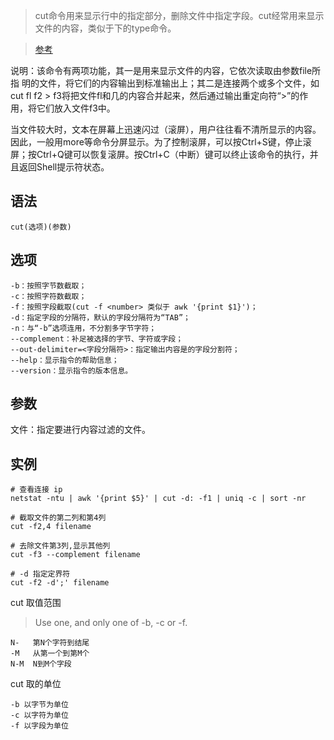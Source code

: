 > cut命令用来显示行中的指定部分，删除文件中指定字段。cut经常用来显示文件的内容，类似于下的type命令。

> [参考](http://man.linuxde.net/cut)

说明：该命令有两项功能，其一是用来显示文件的内容，它依次读取由参数file所指 明的文件，将它们的内容输出到标准输出上；其二是连接两个或多个文件，如cut fl f2 > f3将把文件fl和几的内容合并起来，然后通过输出重定向符“>”的作用，将它们放入文件f3中。

当文件较大时，文本在屏幕上迅速闪过（滚屏），用户往往看不清所显示的内容。因此，一般用more等命令分屏显示。为了控制滚屏，可以按Ctrl+S键，停止滚屏；按Ctrl+Q键可以恢复滚屏。按Ctrl+C（中断）键可以终止该命令的执行，并且返回Shell提示符状态。

语法
---
    cut(选项)(参数)
选项
---
    -b：按照字节数截取；
    -c：按照字符数截取；
    -f：按照字段截取(cut -f <number> 类似于 awk '{print $1}')；
    -d：指定字段的分隔符，默认的字段分隔符为“TAB”；
    -n：与“-b”选项连用，不分割多字节字符；
    --complement：补足被选择的字节、字符或字段；
    --out-delimiter=<字段分隔符>：指定输出内容是的字段分割符；
    --help：显示指令的帮助信息；
    --version：显示指令的版本信息。



参数
---
文件：指定要进行内容过滤的文件。

实例
---
    # 查看连接 ip
    netstat -ntu | awk '{print $5}' | cut -d: -f1 | uniq -c | sort -nr
    
    # 截取文件的第二列和第4列
    cut -f2,4 filename
    
    # 去除文件第3列,显示其他列
    cut -f3 --complement filename
    
    # -d 指定定界符
    cut -f2 -d';' filename
    
cut 取值范围
> Use  one, and only one of -b, -c or -f.

    N-   第N个字符到结尾
    -M   从第一个到第M个
    N-M  N到M个字段


cut 取的单位

    -b 以字节为单位
    -c 以字符为单位
    -f 以字段为单位


    
    